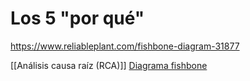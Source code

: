 # Los 5 "por qué"

https://www.reliableplant.com/fishbone-diagram-31877

[[Análisis causa raíz (RCA)]]
[Diagrama fishbone](./diseo-de-estrategia/diagrama-fishbone.md)